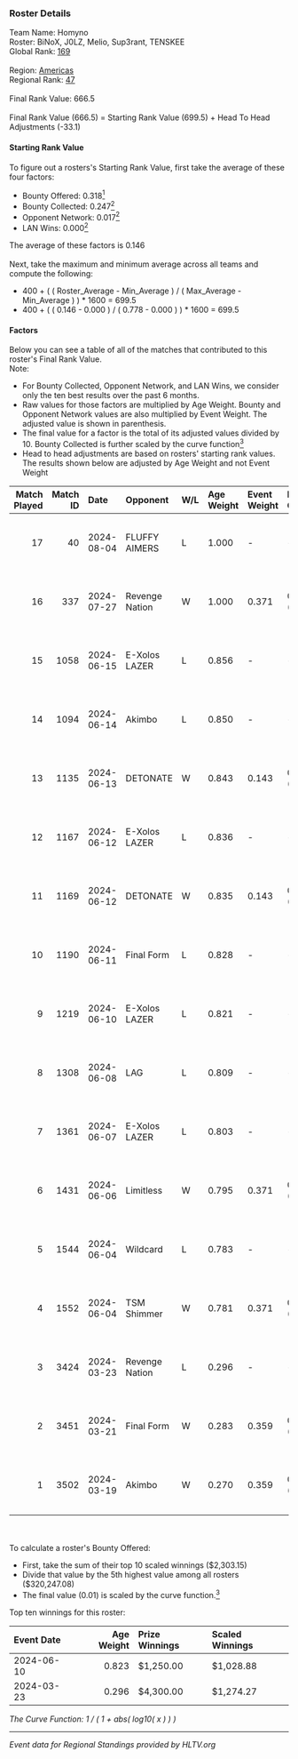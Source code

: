 ### Roster Details<br />
Team Name: Homyno<br />
Roster: BiNoX, J0LZ, Melio, Sup3rant, TENSKEE<br />
Global Rank: [169](../standings_global.md)<br />
<br />
Region: [Americas]( ../standings_americas.md)<br />
Regional Rank: [47]( ../standings_americas.md)<br />
<br />
Final Rank Value:  666.5<br />
<br />
Final Rank Value (666.5) = Starting Rank Value (699.5) + Head To Head Adjustments (-33.1)<br />

#### Starting Rank Value<br />
To figure out a rosters's Starting Rank Value, first take the average of these four factors:<br />
- Bounty Offered: 0.318[<sup>1</sup>](#table2)
- Bounty Collected: 0.247[<sup>2</sup>](#table1)
- Opponent Network: 0.017[<sup>2</sup>](#table1)
- LAN Wins: 0.000[<sup>2</sup>](#table1)

The average of these factors is 0.146<br />
<br />
Next, take the maximum and minimum average across all teams and compute the following:<br />
- 400 + ( ( Roster_Average - Min_Average ) / ( Max_Average - Min_Average ) ) * 1600 = 699.5
- 400 + ( ( 0.146 - 0.000 ) / ( 0.778 - 0.000 ) ) * 1600 = 699.5


#### Factors<br />
Below you can see a table of all of the matches that contributed to this roster's Final Rank Value.<br />
Note:<br />

- For Bounty Collected, Opponent Network, and LAN Wins, we consider only the ten best results over the past 6 months.
- Raw values for those factors are multiplied by Age Weight. Bounty and Opponent Network values are also multiplied by Event Weight. The adjusted value is shown in parenthesis.
- The final value for a factor is the total of its adjusted values divided by 10. Bounty Collected is further scaled by the curve function[<sup>3</sup>](#curveFunction)
- Head to head adjustments are based on rosters' starting rank values. The results shown below are adjusted by Age Weight and not Event Weight
<span id="table1"></span><br />


| Match Played | Match ID | Date       | Opponent       | W/L | Age Weight | Event Weight | Bounty Collected | Opponent Network | LAN Wins  | H2H Adj. | Roster                                |
| -: | -: | :- | :- | :- | :- | :- | :- | :- | :- | -: | :- |
|           17 |       40 | 2024-08-04 | FLUFFY AIMERS  | L   | 1.000      | -            | -                | -                | -         |   -13.38 | BiNoX, J0LZ, Melio, Sup3rant, TENSKEE |
|           16 |      337 | 2024-07-27 | Revenge Nation | W   | 1.000      | 0.371        | 0.006 (0.002)    | 0.097 (0.036)    | 0 (0.000) |    17.22 | BiNoX, Gabie, J0LZ, Melio, TENSKEE    |
|           15 |     1058 | 2024-06-15 | E-Xolos LAZER  | L   | 0.856      | -            | -                | -                | -         |    -9.03 | Gabie, J0LZ, Melio, TENSKEE, YuZ      |
|           14 |     1094 | 2024-06-14 | Akimbo         | L   | 0.850      | -            | -                | -                | -         |    -8.95 | Gabie, J0LZ, Melio, TENSKEE, YuZ      |
|           13 |     1135 | 2024-06-13 | DETONATE       | W   | 0.843      | 0.143        | 0.000 (0.000)    | 0.071 (0.008)    | 0 (0.000) |     8.16 | Gabie, J0LZ, Melio, TENSKEE, YuZ      |
|           12 |     1167 | 2024-06-12 | E-Xolos LAZER  | L   | 0.836      | -            | -                | -                | -         |    -9.26 | Gabie, J0LZ, Melio, TENSKEE, YuZ      |
|           11 |     1169 | 2024-06-12 | DETONATE       | W   | 0.835      | 0.143        | 0.000 (0.000)    | 0.071 (0.008)    | 0 (0.000) |     7.81 | Gabie, J0LZ, Melio, TENSKEE, YuZ      |
|           10 |     1190 | 2024-06-11 | Final Form     | L   | 0.828      | -            | -                | -                | -         |   -14.48 | Gabie, J0LZ, Melio, TENSKEE, YuZ      |
|            9 |     1219 | 2024-06-10 | E-Xolos LAZER  | L   | 0.821      | -            | -                | -                | -         |   -10.22 | Gabie, J0LZ, Melio, TENSKEE, YuZ      |
|            8 |     1308 | 2024-06-08 | LAG            | L   | 0.809      | -            | -                | -                | -         |    -8.70 | Gabie, J0LZ, Melio, TENSKEE, YuZ      |
|            7 |     1361 | 2024-06-07 | E-Xolos LAZER  | L   | 0.803      | -            | -                | -                | -         |   -11.25 | Gabie, J0LZ, Melio, TENSKEE, YuZ      |
|            6 |     1431 | 2024-06-06 | Limitless      | W   | 0.795      | 0.371        | 0.001 (0.000)    | 0.159 (0.047)    | 0 (0.000) |     9.05 | Gabie, J0LZ, Melio, TENSKEE, YuZ      |
|            5 |     1544 | 2024-06-04 | Wildcard       | L   | 0.783      | -            | -                | -                | -         |    -5.60 | Gabie, J0LZ, Melio, TENSKEE, YuZ      |
|            4 |     1552 | 2024-06-04 | TSM Shimmer    | W   | 0.781      | 0.371        | 0.020 (0.006)    | 0.191 (0.055)    | 0 (0.000) |    12.55 | Gabie, J0LZ, Melio, TENSKEE, YuZ      |
|            3 |     3424 | 2024-03-23 | Revenge Nation | L   | 0.296      | -            | -                | -                | -         |    -4.63 | Gabie, J0LZ, Melio, TENSKEE, YuZ      |
|            2 |     3451 | 2024-03-21 | Final Form     | W   | 0.283      | 0.359        | 0.003 (0.000)    | 0.063 (0.006)    | 0 (0.000) |     3.85 | Gabie, J0LZ, Melio, TENSKEE, YuZ      |
|            1 |     3502 | 2024-03-19 | Akimbo         | W   | 0.270      | 0.359        | 0.003 (0.000)    | 0.071 (0.007)    | 0 (0.000) |     3.82 | Gabie, J0LZ, Melio, TENSKEE, YuZ      |

<br />
<span id="table2"></span><br />
To calculate a roster's Bounty Offered:<br />

- First, take the sum of their top 10 scaled winnings ($2,303.15)
- Divide that value by the 5th highest value among all rosters ($320,247.08)
- The final value (0.01) is scaled by the curve function.[<sup>3</sup>](#curveFunction)

Top ten winnings for this roster:<br />

| Event Date | Age Weight | Prize Winnings | Scaled Winnings |
| :- | -: | :- | :- |
| 2024-06-10 |      0.823 | $1,250.00      | $1,028.88       |
| 2024-03-23 |      0.296 | $4,300.00      | $1,274.27       |


<span id="curveFunction"></span>_The Curve Function: 1 / ( 1 + abs( log10( x ) ) )_<br />

---
_Event data for Regional Standings provided by HLTV.org_<br />
